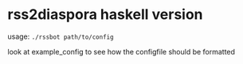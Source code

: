 # rss2diaspora haskell version
usage: `./rssbot path/to/config`

look at example_config to see how the configfile should be formatted
